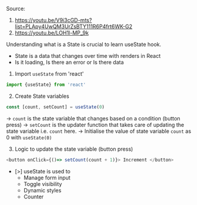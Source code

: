 Source: 
1. https://youtu.be/V9i3cGD-mts?list=PLApy4UwQM3UrZsBTY111R6P4frt6WK-G2
2. https://youtu.be/LOH1l-MP_9k

Understanding what is a State is crucial to learn useState hook.

- State is a data that changes over time with renders in React
- Is it loading, Is there an error or Is there data

1. Import `useState` from 'react'
```JavaScript
import {useState} from 'react'
```
2. Create State variables
```JavaScript
const [count, setCount] = useState(0)
```
-> `count` is the state variable that changes based on a condition (button press)
-> `setCount` is the updater function that takes care of updating the state variable i.e. `count` here.
-> Initialise the value of state variable `count` as 0 with `useState(0)`

3. Logic to update the state variable (button press)
```JavaScript
<button onClick={()=> setCount(count + 1)}> Increment </button>
```
- [>] useState is used to 
  - Manage form input
  - Toggle visibility
  - Dynamic styles
  - Counter
